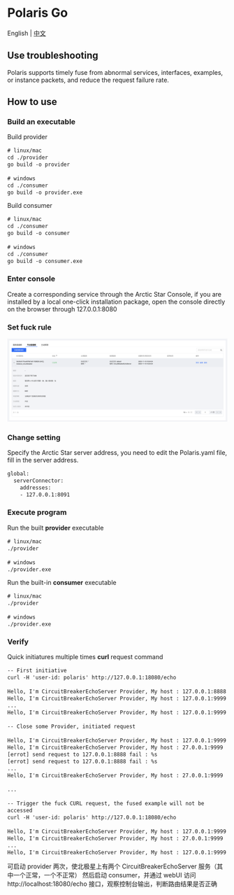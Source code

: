# Polaris Go

English | [中文](./README-zh.md)

## Use troubleshooting

Polaris supports timely fuse from abnormal services, interfaces, examples, or instance packets, and reduce the request failure rate.
## How to use

### Build an executable

Build provider

```
# linux/mac
cd ./provider
go build -o provider

# windows
cd ./consumer
go build -o provider.exe
```

Build consumer

```
# linux/mac
cd ./consumer
go build -o consumer

# windows
cd ./consumer
go build -o consumer.exe
```
### Enter console

Create a corresponding service through the Arctic Star Console, if you are installed by a local one-click installation package, open the console directly on the browser through 127.0.0.1:8080

### Set fuck rule

![create_circuitbreaker](./image/create_circuitbreaker.png)

### Change setting

Specify the Arctic Star server address, you need to edit the Polaris.yaml file, fill in the server address.

```
global:
  serverConnector:
    addresses:
    - 127.0.0.1:8091
```

### Execute program

Run the built **provider** executable

```
# linux/mac
./provider

# windows
./provider.exe
```

Run the built-in **consumer** executable

```
# linux/mac
./provider

# windows
./provider.exe
```

### Verify

Quick initiatures multiple times **curl** request command

```
-- First initiative
curl -H 'user-id: polaris' http://127.0.0.1:18080/echo

Hello, I'm CircuitBreakerEchoServer Provider, My host : 127.0.0.1:8888
Hello, I'm CircuitBreakerEchoServer Provider, My host : 127.0.0.1:9999
...
Hello, I'm CircuitBreakerEchoServer Provider, My host : 127.0.0.1:9999

-- Close some Provider, initiated request

Hello, I'm CircuitBreakerEchoServer Provider, My host : 127.0.0.1:9999
Hello, I'm CircuitBreakerEchoServer Provider, My host : 27.0.0.1:9999
[errot] send request to 127.0.0.1:8888 fail : %s
[errot] send request to 127.0.0.1:8888 fail : %s
...
Hello, I'm CircuitBreakerEchoServer Provider, My host : 27.0.0.1:9999

...

-- Trigger the fuck CURL request, the fused example will not be accessed
curl -H 'user-id: polaris' http://127.0.0.1:18080/echo

Hello, I'm CircuitBreakerEchoServer Provider, My host : 127.0.0.1:9999
Hello, I'm CircuitBreakerEchoServer Provider, My host : 27.0.0.1:9999
...
Hello, I'm CircuitBreakerEchoServer Provider, My host : 127.0.0.1:9999
```

可启动 provider 两次，使北极星上有两个 CircuitBreakerEchoServer 服务（其中一个正常，一个不正常）
然后启动 consumer，并通过 webUI 访问 http://localhost:18080/echo 接口，观察控制台输出，判断路由结果是否正确